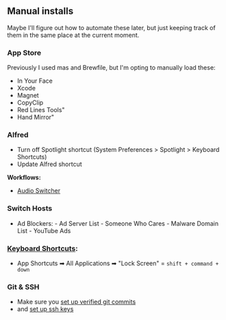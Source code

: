 ## Manual installs

Maybe I'll figure out how to automate these later, but just keeping track of them in the same place at the current moment.

### App Store

Previously I used mas and Brewfile, but I'm opting to manually load these:
 - In Your Face
 - Xcode
 - Magnet
 - CopyClip
 - Red Lines Tools"
 - Hand Mirror"

### Alfred
- Turn off Spotlight shortcut (System Preferences > Spotlight > Keyboard Shortcuts)
- Update Alfred shortcut

**Workflows:**
- [Audio Switcher](https://github.com/beet/alfred_audio_switcher/releases)

### Switch Hosts
- Ad Blockers:
		- Ad Server List
		- Someone Who Cares
		- Malware Domain List
		- YouTube Ads

### [Keyboard Shortcuts][shortcuts]:
- App Shortcuts ➡ All Applications ➡ "Lock Screen" = `shift + command + down`

### Git & SSH
- Make sure you [set up verified git commits](../git/README.md)
- and [set up ssh keys](../ssh/README.md)

[shortcuts]:https://github.com/tbalthazar-archives/dotfiles-mac